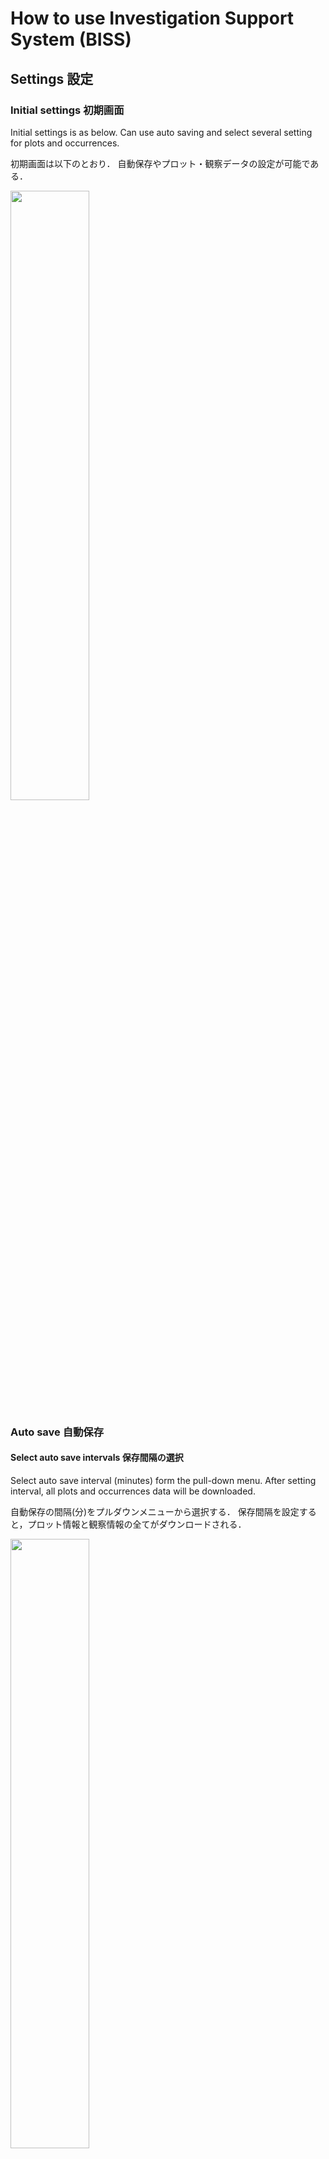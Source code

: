# How to use Investigation Support System (BISS)



## Settings 設定

### Initial settings 初期画面

Initial settings is as below. 
Can use auto saving and select several setting for plots and occurrences. 

初期画面は以下のとおり．
自動保存やプロット・観察データの設定が可能である．

<img src="img/crop_settings00.png" width="50%">

### Auto save 自動保存

#### Select auto save intervals 保存間隔の選択

Select auto save interval (minutes) form the pull-down menu.
After setting interval, all plots and occurrences data will be downloaded. 

自動保存の間隔(分)をプルダウンメニューから選択する．
保存間隔を設定すると，プロット情報と観察情報の全てがダウンロードされる．

<img src="img/crop_settings_autosave01.png" width="50%">


#### Downloading the first data データのダウンロード開始

When set to 5-minute intervals, the first data will be downloaded 5 minutes after setting.
Directory for download depends on your browser settings.

5分間隔に設定した場合は，設定の5分後に1回目のデータがダウンロードされる．ダウンロード先のフォルダは，ブラウザの設定による．

<img src="img/crop_settings_autosave02.png" width="50%">


#### Allowing multiple file downloads 複数ファイルダウンロードの許可

During the second download of 10 minutes, a warning may appear about allowing multiple files to be downloaded.
In that case, select "Allow".

2回目の10分後のダウンロード時に，複数ファイルのダウンロードの許可の警告が出る場合がある．
その場合は，「許可」を選択する．

<img src="img/settings_autosave03.png" width="10%">


#### Auto saving data データの自動保存

Data is then downloaded according to the interval setting.

その後，設定した間隔に従ってデータがダウンロードされる．

<img src="img/crop_settings_autosave04.png" width="50%">


#### Data format データの形式

- file name ファイル名 :yyyy\_mm\_dd\_hh\_mm_ss.json   
- format 形式: text file with utf8 encoding  

<img src="img/crop_settings_autosave05.png" width="50%">


#### Inport data into R Rへのデータの取り込み

See "Inport data into R" to use data in R.

Rでデータを使うには，「Rでのデータの取り込み」を参照．


### Setting of input items 入力項目の設定

データを入力する前に，地点情報と観察情報の項目を設定する．

- Select a basic combination and add/delete items (recommended)   
- Start with the empty and add items with botton (recommended)   
- Set up everything by yourself (deprecated)   
- 基本的な組み合わせを選んで，追加・削除する(推奨)   
- 空の設定に必要な項目をボタンで追加する(推奨)   
- 全て自分で設定する(非推奨)   

#### Select a basic combination 基本的な組み合わせの選択

To select a basic combination and add/delete items, 
at first select the close setting to be used from pull-down menu.

基本的な組み合わせを選んで追加・削除する場合，まず使用する近い設定を選ぶ．

- empty: Empty configuration
- full: Contains all items that might be needed in a vegetation or flora survey   
- \_5\_layers: For vegetation survey with 5 layers (T1, T2, S1, S2, H)   
- \_3\_layers: For vegetation survey with 3 layers (T, S, H)   
- no\_layers: For vegetation survey without layers   
- flora: For flora survey   

- empty: 空の設定    
- full: 植生調査や植物相調査で必要になりそうな項目を全て含む   
- \_5\_layers: 5階層(T1, T2, S1, S2, H)の植生調査用   
- \_3\_layers: 3階層(T, S, H)の植生調査用   
- no\_layers: 階層なしの植生調査用   
- flora: 植物相調査用   

<img src="img/crop_settings_main01.png" width="50%">

For vegetation surveys, it is recommended to use "full" or "_5_layers".
If you do not see what you need, add rows by clicking "Add rows" at the bottom.
If you want to add multiple rows, change the values on the left and press "Add rows".

植生調査の場合は，「full」か「_5_layers」をもとにすることをおすすめする．
必要な項目がない場合は，一番下の「Add rows」で行を追加する．
複数行を追加したい場合は，左の数値を変更してから「Add rows」を押す．





空の設定をもとに，必要な項目を追加する場合は，上記のemptyを選択する．
その後，



<img src="img/crop_settings_main02.png" width="50%">
<img src="img/crop_settings_main03.png" width="50%">
<img src="img/crop_settings_main04.png" width="50%">
<img src="img/crop_settings_main05.png" width="50%">
<img src="img/crop_settings_main06save.png" width="50%">
<img src="img/crop_settings_main07save.png" width="50%">

<img src="img/crop_settings_hide_show.png" width="50%">

#### Tips for setting items 項目設定のコツ

The horizontal item order (left/right) in input tables follow the vertical order (up/down) in setting tables. 
To change the order in a setting table, enter a numbr in the "memo" field and click on the column name "memo". 
This will allow you to reorder the columns according to the number. 
Clicking again switches the ascending/descending order.

調査データの入力表での横並びの順序(左右)は，設定表の縦並びの順序(上下)に従う．
入力表での順序を並び替えたい場合は，「memo」の項目に数値を入力してから列名の「memo」をクリックする．
そうすることで，入力した数値の順序に並び替え可能．
さらにクリックすると，昇順・降順が入れ替わる．

## Use example サンプルデータを使ってみる

<img src="img/crop_example01.png" width="50%">
<img src="img/crop_example02.png" width="50%">
<img src="img/crop_example02_01.png" width="50%">
<img src="img/crop_example03.png" width="50%">

<img src="img/allplots00.png" width="50%">

<img src="img/crop_tools02.png" width="50%">
<img src="img/crop_tools02en.png" width="50%">


## Input data



## Search wamei

<img src="img/tools00.png" width="50%">
<img src="img/tools00en.png" width="50%">
<img src="img/tools01.png" width="50%">
<img src="img/tools02.png" width="50%">
<img src="img/tools02en.png" width="50%">
<img src="img/tools03en.png" width="50%">
<img src="img/tools04en.png" width="50%">
<img src="img/tools05en.png" width="50%">
<img src="img/tools06en.png" width="50%">
<img src="img/tools07en.png" width="50%">
<img src="img/tools08en.png" width="50%">
<img src="img/tools09en.png" width="50%">
<img src="img/tools10en.png" width="50%">
<img src="img/tools11en.png" width="50%">
<img src="img/tools12en.png" width="50%">
<img src="img/tools13en.png" width="50%">


- Choose "Tools" tab
![tools_tab](img/03_00.png)    

- Input wamei and Choose "Search Text"  
- Show results  
![search_wamei](img/03_01.png)  
![search_wamei_res](img/03_02.png)  

- Use space (" ") to search including [A and B]  
- Results of [A and B]  
![search_wamei_multi](img/03_03.png)  
![search_wamei_multi_res](img/03_04.png)  

- Can use [A and B and C]  
![search_wamei_multi](img/03_05.png)  

- Case of results over 100  
- Alert will be desplayed and show only 100 results  
![search_wamei_over100](img/03_06.png)  
![search_wamei_over100_alert](img/03_07.png)  
![search_wamei_over100_res](img/03_08.png)  

- 空欄でSearch Textを選択すると，検索結果がクリアされる  
![search_wamei_clear](img/03_09.png)  
![search_wamei](img/03_01.png)  


## Inport data into R Rでのデータの取り込み

```{r}
read_biss <- function(json, join = TRUE){
  biss <- jsonlite::fromJSON(json)
  plot <- data.frame(biss$plot)
  occ  <- data.frame(biss$occ)
  if(join){
    return(dplyr::left_join(plot, occ))
  }else{
    return(list(plot = plot, occ = occ))
  }
}

library(jsonlite)
url <- "https://raw.githubusercontent.com/matutosi/biodiv/main/man/example.json"
json <- readr::read_tsv(url, col_names = FALSE)$X1

read_biss(json)
read_biss(json, join = FALSE)

```


<!-- 
Basic use in a table
* Hide button: hide a col
* DELETE: delete a row
* Click col names: sort
* add row: copy last rows
* Search text: filter by text
* Hide/Show table
* Fit/Extend width to page
* Calculate cover
   in each layer
* Can add species from list
   by Add species to PLOT
-->
